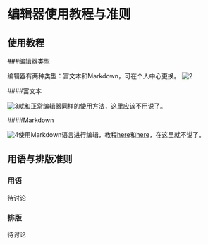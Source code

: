 # 编辑器使用教程与准则

## 使用教程

###编辑器类型

编辑器有两种类型：富文本和Markdown，可在个人中心更换。 ![2](https://raw.githubusercontent.com/AstonIceDog/mcmod/master/d6ca7bcb0a46f21f8f9667eaf1246b600d33aeec.jpg)

####富文本

![3](https://raw.githubusercontent.com/AstonIceDog/mcmod/master/8694a4c27d1ed21bcc3f115caa6eddc450da3f90.jpg)就和正常编辑器同样的使用方法，这里应该不用说了。

####Markdown

![4](https://raw.githubusercontent.com/AstonIceDog/mcmod/master/d000baa1cd11728bf4cdb59bcffcc3cec2fd2ca2.jpg)使用Markdown语言进行编辑，教程[here](https://github.com/younghz/Markdown/blob/master/README.md)和[here](http://www.markdown.cn/)，在这里就不说了。

## 用语与排版准则

### 用语

待讨论

### 排版

待讨论
